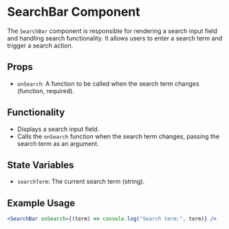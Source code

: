 # SearchBar Component

The `SearchBar` component is responsible for rendering a search input field and handling search functionality. It allows users to enter a search term and trigger a search action.

## Props

-   `onSearch`: A function to be called when the search term changes (function, required).

## Functionality

-   Displays a search input field.
-   Calls the `onSearch` function when the search term changes, passing the search term as an argument.

## State Variables

-   `searchTerm`: The current search term (string).

## Example Usage

```jsx
<SearchBar onSearch={(term) => console.log("Search term:", term)} />
